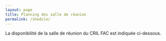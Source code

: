 ```yaml
---
layout: page
title: Planning des salle de réunion
permalink: /shedule/
---
```


La disponibilité de la salle de réunion du CRIL FAC est indiquée ci-dessous.
